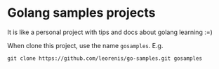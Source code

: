 # Golang samples projects

It is like a personal project with tips and docs about golang learning :=)

When clone this project, use the name `gosamples`. E.g. 

```
git clone https://github.com/leorenis/go-samples.git gosamples
```

